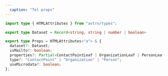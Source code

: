 ```yaml
---
  caption: "Tel props"
---
```


<!-- markdownlint-disable MD041 -->
<!-- dprint-ignore -->
```ts
import type { HTMLAttributes } from "astro/types";

export type Dataset = Record<string, string | number | boolean>

export type Props = HTMLAttributes<"a"> & {
  dataset?: Dataset;
  isMailto?: boolean;
  properties?: Partial<ContactPointLeaf | OrganizationLeaf | PersonLeaf>;
  type?: "ContactPoint" | "Organization" | "Person";
  useMicrodata?: boolean;
};
```
